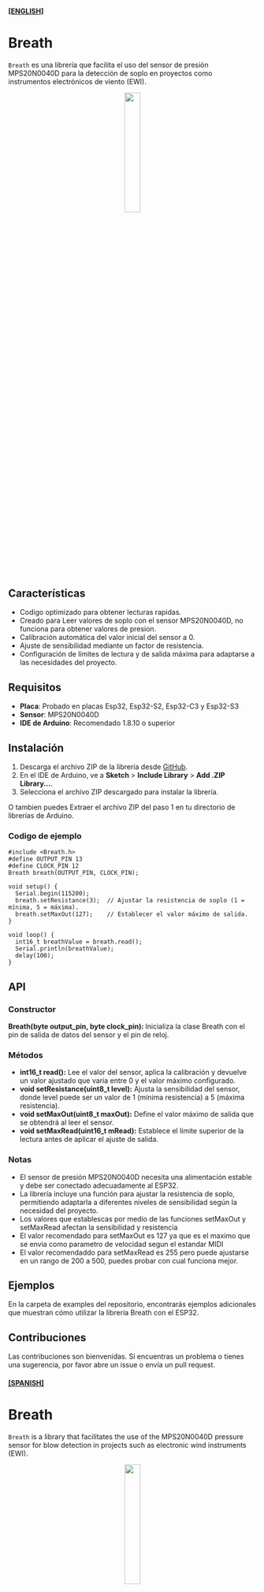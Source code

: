 #### **[[ENGLISH]](#spanish)**

# Breath

`Breath` es una librería que facilita el uso del sensor de presión MPS20N0040D para la detección de soplo en proyectos como instrumentos electrónicos de viento (EWI).

<p align="center">
<img width="25%" src='https://static.wixstatic.com/media/99ba69_f4d46c2102c24d46a3c3661d1a71ab0c~mv2.jpg/v1/fill/w_668,h_581,al_c,q_85/99ba69_f4d46c2102c24d46a3c3661d1a71ab0c~mv2.jpg' title=''/>
</p>

## Características

- Codigo optimizado para obtener lecturas rapidas.
- Creado para Leer valores de soplo con el sensor MPS20N0040D, no funciona para obtener valores de presion.
- Calibración automática del valor inicial del sensor a 0.
- Ajuste de sensibilidad mediante un factor de resistencia.
- Configuración de límites de lectura y de salida máxima para adaptarse a las necesidades del proyecto.

## Requisitos

- **Placa**: Probado en placas Esp32, Esp32-S2, Esp32-C3 y Esp32-S3
- **Sensor**: MPS20N0040D
- **IDE de Arduino**: Recomendado 1.8.10 o superior

## Instalación

1. Descarga el archivo ZIP de la librería desde [GitHub](https://github.com/habuenav/Breath).
2. En el IDE de Arduino, ve a **Sketch** > **Include Library** > **Add .ZIP Library...**.
3. Selecciona el archivo ZIP descargado para instalar la librería.

O tambien puedes Extraer el archivo ZIP del paso 1 en tu directorio de librerías de Arduino.

### Codigo de ejemplo
```
#include <Breath.h>
#define OUTPUT_PIN 13
#define CLOCK_PIN 12
Breath breath(OUTPUT_PIN, CLOCK_PIN);

void setup() {
  Serial.begin(115200);
  breath.setResistance(3);  // Ajustar la resistencia de soplo (1 = mínima, 5 = máxima).
  breath.setMaxOut(127);    // Establecer el valor máximo de salida.
}

void loop() {
  int16_t breathValue = breath.read();
  Serial.println(breathValue);
  delay(100);
}
```

## API
### Constructor

<b> Breath(byte output_pin, byte clock_pin): </b> Inicializa la clase Breath con el pin de salida de datos del sensor y el pin de reloj.

### Métodos

* <b> int16_t read():</b> Lee el valor del sensor, aplica la calibración y devuelve un valor ajustado que varía entre 0 y el valor máximo configurado.
* <b> void setResistance(uint8_t level):</b> Ajusta la sensibilidad del sensor, donde level puede ser un valor de 1 (mínima resistencia) a 5 (máxima resistencia).
* <b> void setMaxOut(uint8_t maxOut):</b> Define el valor máximo de salida que se obtendrá al leer el sensor.
* <b> void setMaxRead(uint16_t mRead):</b> Establece el límite superior de la lectura antes de aplicar el ajuste de salida.

### Notas

* El sensor de presión MPS20N0040D necesita una alimentación estable y debe ser conectado adecuadamente al ESP32.
* La librería incluye una función para ajustar la resistencia de soplo, permitiendo adaptarla a diferentes niveles de sensibilidad según la necesidad del proyecto.
* Los valores que establescas por medio de las funciones setMaxOut y setMaxRead afectan la sensibilidad y resistencia
* El valor recomendado para setMaxOut es 127 ya que es el maximo que se envia como parametro de velocidad segun el estandar MIDI
* El valor recomendaddo para setMaxRead es 255 pero puede ajustarse en un rango de 200 a 500, puedes probar con cual funciona mejor.

## Ejemplos

En la carpeta de examples del repositorio, encontrarás ejemplos adicionales que muestran cómo utilizar la librería Breath con el ESP32.

## Contribuciones

Las contribuciones son bienvenidas. Si encuentras un problema o tienes una sugerencia, por favor abre un issue o envía un pull request.


#### **[[SPANISH]](#english)** 

# Breath

`Breath` is a library that facilitates the use of the MPS20N0040D pressure sensor for blow detection in projects such as electronic wind instruments (EWI).

<p align="center">
<img width="25%" src='https://static.wixstatic.com/media/99ba69_f4d46c2102c24d46a3c3661d1a71ab0c~mv2.jpg/v1/fill/w_668,h_581,al_c,q_85/99ba69_f4d46c2102c24d46a3c3661d1a71ab0c~mv2.jpg' title=''/>
</p>

## Characteristics

- Code optimized for fast readings.
- Created to read breath values ​​with the MPS20N0040D sensor, it does not work to obtain pressure values.
- Automatic calibration of the initial sensor value to 0.
- Sensitivity adjustment using a resistance factor.
- Setting read and maximum output limits to suit project needs.

## Requirements

- **Board** : Tested on Esp32, Esp32-S2, Esp32-C3 and Esp32-S3 boards
- **Sensor** : MPS20N0040D
- **Arduino IDE** : Recommended 1.8.10 or higher

## Instalation

1. Download the library ZIP file from GitHub .
2. In the Arduino IDE, go to Sketch > Include Library > Add .ZIP Library... .
3. Select the downloaded ZIP file to install the library.

Or you can extract the ZIP file from step 1 into your Arduino libraries directory.

## Sample code

```
#include <Breath.h>
#define OUTPUT_PIN 13
#define CLOCK_PIN 12
Breath breath(OUTPUT_PIN, CLOCK_PIN);

void setup() {
  Serial.begin(115200);
  breath.setResistance(3);  // Ajustar la resistencia de soplo (1 = mínima, 5 = máxima).
  breath.setMaxOut(127);    // Establecer el valor máximo de salida.
}

void loop() {
  int16_t breathValue = breath.read();
  Serial.println(breathValue);
  delay(100);
}
```

## API

### Builder

<b>Breath(byte output_pin, byte clock_pin):</b> Initializes the Breath class with the sensor data output pin and the clock pin.

## Methods

* <b> int16_t read():</b> Reads the sensor value, applies calibration, and returns an adjusted value ranging from 0 to the maximum configured value.
* <b> void setResistance(uint8_t level):</b> Sets the sensitivity of the sensor, where level can be a value from 1 (minimum resistance) to 5 (maximum resistance).
* <b> void setMaxOut(uint8_t maxOut):</b> Defines the maximum output value that will be obtained when reading the sensor.
* <b> void setMaxRead(uint16_t mRead):</b> Sets the upper limit of the read before applying output adjustment.

### NOTES

* The MPS20N0040D pressure sensor needs a stable power supply and must be properly connected to the ESP32.
* The library includes a function to adjust the blowing resistance, allowing it to be adapted to different sensitivity levels according to the needs of the project.
* The values ​​you set using the setMaxOut and setMaxRead functions affect the sensitivity and resistance
* The recommended value for setMaxOut is 127 as it is the maximum that is sent as a velocity parameter according to the MIDI standard.
* The recommended value for setMaxRead is 255 but it can be adjusted in a range from 200 to 500, you can try which one works best.

## Examples

In the examples folder of the repository, you will find additional examples that show how to use the Breath library with the ESP32.

## Contributions

Contributions are welcome. If you find a problem or have a suggestion, please open an issue or send a pull request.
